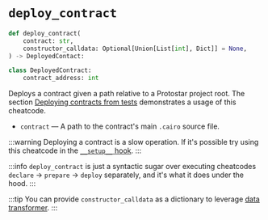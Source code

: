 # `deploy_contract`

```python
def deploy_contract(
    contract: str,
    constructor_calldata: Optional[Union[List[int], Dict]] = None,
) -> DeployedContact:

class DeployedContract:
    contract_address: int
```
Deploys a contract given a path relative to a Protostar project root. The section [Deploying contracts from tests](../01-deploying-contracts.md) demonstrates a usage of this cheatcode.

- `contract` — A path to the contract's main `.cairo` source file.

:::warning
Deploying a contract is a slow operation. If it's possible try using this cheatcode in the [`__setup__` hook](../README.md#setup-hooks).
:::

:::info
`deploy_contract` is just a syntactic sugar over executing cheatcodes `declare` -> `prepare` -> `deploy` separately, and it's what it does under the hood.
:::

:::tip
You can provide `constructor_calldata` as a dictionary to leverage [data transformer](./README.md#data-transformer).
:::
